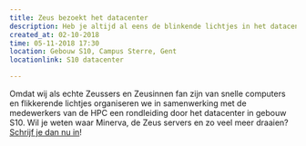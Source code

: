```yaml
---
title: Zeus bezoekt het datacenter
description: Heb je altijd al eens de blinkende lichtjes in het datacenter van dichtbij willen zien? Dit is je kans!
created_at: 02-10-2018
time: 05-11-2018 17:30
location: Gebouw S10, Campus Sterre, Gent
locationlink: S10 datacenter

---
```


Omdat wij als echte Zeussers en Zeusinnen fan zijn van snelle computers en flikkerende lichtjes organiseren we in samenwerking met de medewerkers van de HPC een rondleiding door het datacenter in gebouw S10. Wil je weten waar Minerva, de Zeus servers en zo veel meer draaien? [Schrijf je dan nu in](https://event.fkgent.be/events/218)!
